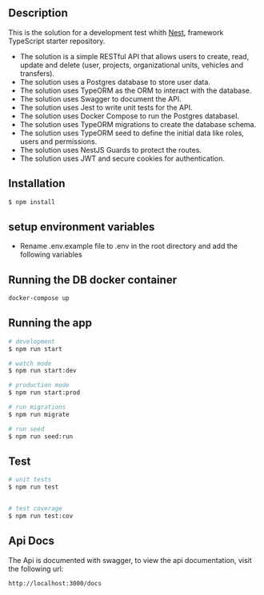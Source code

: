 ## Description

This is the solution for a development test whith [Nest](https://github.com/nestjs/nest), framework TypeScript starter repository.

- The solution is a simple RESTful API that allows users to create, read, update and delete (user, projects, organizational units, vehicles and transfers).
- The solution uses a Postgres database to store user data.
- The solution uses TypeORM as the ORM to interact with the database.
- The solution uses Swagger to document the API.
- The solution uses Jest to write unit tests for the API.
- The solution uses Docker Compose to run the Postgres databaseI.
- The solution uses TypeORM migrations to create the database schema.
- The solution uses TypeORM seed to define the initial data like roles, users and permissions.
- The solution uses NestJS Guards to protect the routes.
- The solution uses JWT and secure cookies for authentication.


## Installation

```bash
$ npm install
```

## setup environment variables
- Rename .env.example file to .env in the root directory and add the following variables

## Running the DB docker container

```bash
docker-compose up
```

## Running the app

```bash
# development
$ npm run start

# watch mode
$ npm run start:dev

# production mode
$ npm run start:prod

# run migrations
$ npm run migrate

# run seed
$ npm run seed:run
```

## Test

```bash
# unit tests
$ npm run test


# test coverage
$ npm run test:cov
```

## Api Docs
The Api is documented with swagger, to view the api documentation, visit the following url:
```bash
http://localhost:3000/docs
```

